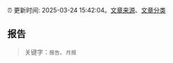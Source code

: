 :alarm_clock: 更新时间: 2025-03-24 15:42:04。[文章来源](/README.md)、[文章分类](/TAGS.md)

## 报告


> 关键字：`报告`、`月报`



